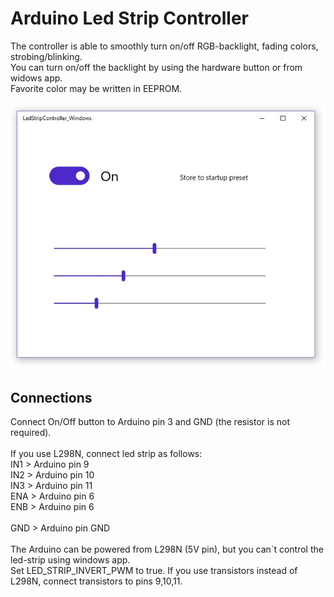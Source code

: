 # Arduino Led Strip Controller

The controller is able to smoothly turn on/off RGB-backlight, fading colors, strobing/blinking.<br>
You can turn on/off the backlight by using the hardware button or from widows app.<br>
Favorite color may be written in EEPROM.<br><br>
<img alt="" src="https://github.com/derwish-pro/Arduino-Led-Strip-Controller/blob/master/LedStripController_Windows/screenshot.JPG" style="max-width:100%;">

## Connections
Connect On/Off button to Arduino pin 3 and GND (the resistor is not required).<br><br>
If you use L298N, connect led strip as follows:<br>
IN1 > Arduino pin 9<br>
IN2 > Arduino pin 10<br>
IN3 > Arduino pin 11<br>
ENA > Arduino pin 6<br>
ENB > Arduino pin 6<br><br>
GND > Arduino pin GND<br><br>
The Arduino can be powered from L298N (5V pin), but you can`t control the led-strip using windows app.<br>
Set LED_STRIP_INVERT_PWM to true.
If you use transistors instead of L298N, connect transistors to pins 9,10,11.<br><br>

